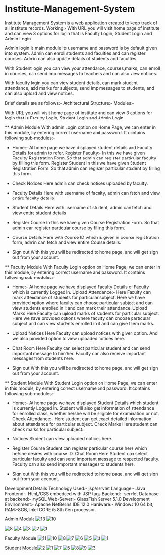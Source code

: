 # Institute-Management-System
Institute Management System is a web application created to keep track of all institute records.
Working:-
With URL you will visit home page of institute and can view 3 options for login that is Faculty Login, Student Login and Admin Login.

Admin login is main module its username and password is by default given into system. Admin can enroll students and faculties and can register courses. Admin can also update details of students and faculties.

With Student login you can view your attendance, courses,marks, can enroll in courses, can send imp messages to teachers and can also view notices. 

With faculty login you can view student details, can mark student attendance, add marks for subjects, send imp messages to students, and can also upload and view notices.



Brief details are as follows:-
Architectural Structure:-
Modules:-

With URL you will visit home page of institute and can view 3 options for login that is Faculty Login, Student Login and Admin Login
  

** Admin Module
With admin Login option on Home Page, we can enter in this module, by entering correct username and password.
It contains following sub-modules:-
* Home:-
At home page we have displayed student details and Faculty Details for admin to refer.
Register Faculty:-
In this we have given Faculty Registration Form. So that admin can register particular faculty by filling this form.
Register Student
In this we have given Student Registration Form. So that admin can register particular student by filling this form.

* Check Notices
Here admin can check notices uploaded by faculty.

* Faculty Details
Here with username of faculty, admin can fetch and view entire faculty details

* Student Details
Here with username of student, admin can fetch and view entire student details


* Register Course
In this we have given Course Registration Form. So that admin can register particular course by filling this form.


* Course Details
Here with Course ID which is given in course registration form, admin can fetch and view entire Course details.


* Sign out
With this you will be redirected to home page, and will get sign out from your account.

** Faculty Module
With Faculty Login option on Home Page, we can enter in this module, by entering correct username and password.
It contains following sub-modules:-
* Home:-
At home page we have displayed Faculty Details of Faculty which is currently Logged In.
Upload Attendance:-
Here Faculty can mark attendance of students for particular subject. Here we have provided option where faculty can choose particular subject and can view students enrolled in it and can mark their attendance.
Upload Marks
Here Faculty can upload marks of students for particular subject. Here we have provided options where faculty can choose particular subject and can view students enrolled in it and can give them marks.

* Upload Notices
Here Faculty can upload notices with given option. And we also provided option to view uploaded notices here.

* Chat Room
Here Faculty can select particular student and can send important message to him/her. Faculty can also receive important messages from students here.



* Sign out
With this you will be redirected to home page, and will get sign out from your account.

** Student  Module
With Student Login option on Home Page, we can enter in this module, by entering correct username and password.
It contains following sub-modules:-
* Home:-
At home page we have displayed Student Details which student is currently Logged In. Student will also get information of attendance for enrolled class, whether he/she will be eligible for examination or not. 
Check Attendance:-
Here student can get exact detailed information about attendance for particular subject. 
Check Marks
Here student can check marks for particular subject..

* Notices
Student can view uploaded notices here.

* Register Course
Student can register particular course here which he/she desires with course ID. 
Chat Room
Here Student can select particular faculty and can send important message to respected faculty. Faculty can also send important messages to students here.


* Sign out
With this you will be redirected to home page, and will get sign out from your account.

Development Details
Technology Used:- jsp/servlet
Language:- Java
Frontend:- Html,/CSS embedded with JSP tags
Backend:- servlet
Database at backend:- mySQL
Web-Server:- GlassFish Server 5.1.0
Development Environment:- Apache NetBeans IDE 12.0
Hardware:- Windows 10 64 bit, RAM:-8GB, Intel CORE i5 8th Gen processor. 

Admin Module
![13](https://github.com/saniya44/Institute-Management-System/assets/65069383/eca24083-a791-48ec-aba7-01aa28596c64)
![10](https://github.com/saniya44/Institute-Management-System/assets/65069383/e9db01eb-f273-4d56-9ff6-6f0261e4fefa)

![8](https://github.com/saniya44/Institute-Management-System/assets/65069383/7321b878-8515-4446-9da1-348128b25525)
![4](https://github.com/saniya44/Institute-Management-System/assets/65069383/4208a5d0-7457-4016-b0ce-6230ddcef97b)
![3](https://github.com/saniya44/Institute-Management-System/assets/65069383/a1d10e97-a45c-417a-82e8-f8f82bc70cc8)
![2](https://github.com/saniya44/Institute-Management-System/assets/65069383/15a78834-b8fc-471e-b3a0-c26372411d7a)
![1](https://github.com/saniya44/Institute-Management-System/assets/65069383/ceabdf4f-dab6-406a-9745-db87effa6d08)


Faculty Module
![11](https://github.com/saniya44/Institute-Management-System/assets/65069383/28a1b87c-1e85-49b1-b941-d596a56029f3)
![10](https://github.com/saniya44/Institute-Management-System/assets/65069383/908caead-6213-49a2-9f2e-93f577de84b4)
![8](https://github.com/saniya44/Institute-Management-System/assets/65069383/7df70a27-a4c8-4227-95e9-c02a76a50ea1)
![7](https://github.com/saniya44/Institute-Management-System/assets/65069383/b215d990-bab7-4839-83f7-c8c04a6de19f)
![6](https://github.com/saniya44/Institute-Management-System/assets/65069383/505cacb7-dd11-4fdc-b54d-626259c5dce0)
![5](https://github.com/saniya44/Institute-Management-System/assets/65069383/c31a15b9-0cac-4770-809a-6b259ece6cbe)
![3](https://github.com/saniya44/Institute-Management-System/assets/65069383/799a9c3d-d794-45f5-9619-eed444fb8363)
![1](https://github.com/saniya44/Institute-Management-System/assets/65069383/09cd5bc6-d007-4992-bf3c-b812831d9388)


Student Module![2](https://github.com/saniya44/Institute-Management-System/assets/65069383/c4c3b953-62c3-4470-8987-f5ea497bbde7)
![1](https://github.com/saniya44/Institute-Management-System/assets/65069383/7c0d272d-d966-470c-a3d0-e1b8cb1e8d43)
![7](https://github.com/saniya44/Institute-Management-System/assets/65069383/c57918ce-0f64-4a3f-ab88-d59e02859671)
![5](https://github.com/saniya44/Institute-Management-System/assets/65069383/9ff71026-5817-4f4a-90a2-d6a269c92d11)
![8](https://github.com/saniya44/Institute-Management-System/assets/65069383/e789d0af-27ab-4a51-b861-ceabc01167eb)![9](https://github.com/saniya44/Institute-Management-System/assets/65069383/c94ab7a7-1da5-42a2-ba29-48800d58e4d9)
![3](https://github.com/saniya44/Institute-Management-System/assets/65069383/7c97fa20-0e06-4abc-b48a-47ad7085f553)


